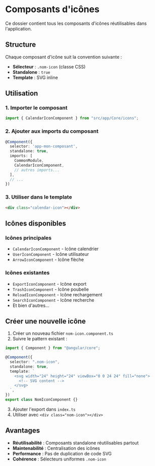 # Composants d'icônes

Ce dossier contient tous les composants d'icônes réutilisables dans l'application.

## Structure

Chaque composant d'icône suit la convention suivante :

- **Sélecteur** : `.nom-icon` (classe CSS)
- **Standalone** : `true`
- **Template** : SVG inline

## Utilisation

### 1. Importer le composant

```typescript
import { CalendarIconComponent } from "src/app/Core/icons";
```

### 2. Ajouter aux imports du composant

```typescript
@Component({
  selector: 'app-mon-composant',
  standalone: true,
  imports: [
    CommonModule,
    CalendarIconComponent,
    // autres imports...
  ],
  // ...
})
```

### 3. Utiliser dans le template

```html
<div class="calendar-icon"></div>
```

## Icônes disponibles

### Icônes principales

- `CalendarIconComponent` - Icône calendrier
- `UserIconComponent` - Icône utilisateur
- `ArrowIconComponent` - Icône flèche

### Icônes existantes

- `ExportIconComponent` - Icône export
- `TrashIconComponent` - Icône poubelle
- `ReloadIconComponent` - Icône rechargement
- `SearchIconComponent` - Icône recherche
- Et bien d'autres...

## Créer une nouvelle icône

1. Créer un nouveau fichier `nom-icon.component.ts`
2. Suivre le pattern existant :

```typescript
import { Component } from "@angular/core";

@Component({
  selector: ".nom-icon",
  standalone: true,
  template: `
    <svg width="24" height="24" viewBox="0 0 24 24" fill="none">
      <!-- SVG content -->
    </svg>
  `,
})
export class NomIconComponent {}
```

3. Ajouter l'export dans `index.ts`
4. Utiliser avec `<div class="nom-icon"></div>`

## Avantages

- **Réutilisabilité** : Composants standalone réutilisables partout
- **Maintenabilité** : Centralisation des icônes
- **Performance** : Pas de duplication de code SVG
- **Cohérence** : Sélecteurs uniformes `.nom-icon`
